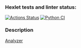 ### Hexlet tests and linter status:
[![Actions Status](https://github.com/minoko86/python-project-83/workflows/hexlet-check/badge.svg)](https://github.com/minoko86/python-project-83/actions)
[![Python CI](https://github.com/minoko86/python-project-83/actions/workflows/pyci.yml/badge.svg)](https://github.com/minoko86/python-project-83/actions)

### Description
[Analyzer](https://speed-page-analyzer.onrender.com/)